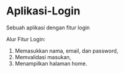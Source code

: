 # Aplikasi-Login
Sebuah aplikasi dengan fitur login

Alur Fitur Login:
1. Memasukkan nama, email, dan password,
2. Memvalidasi masukan,
3. Menampilkan halaman home.

